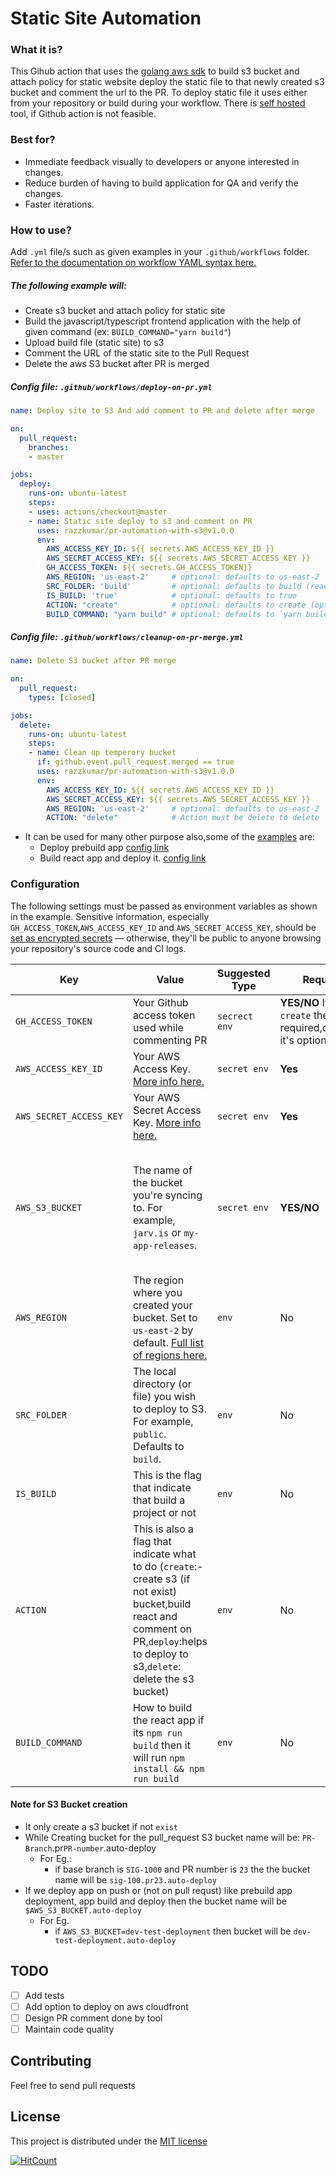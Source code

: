 # Static Site Automation

### What it is?
This Gihub action that uses the [golang aws sdk](https://aws.amazon.com/sdk-for-go/) to build s3 bucket and attach policy
for static website deploy the static file to that newly created s3 bucket and
comment the url to the PR. To deploy static file it uses either from your
repository or build during your workflow. There is [self hosted](https://github.com/razzkumar/frontend-PR-automation) tool, if Github
action is not feasible.


### Best for?
   - Immediate feedback visually to developers or anyone interested in changes.
   - Reduce burden of having to build application for QA and verify the changes.
   - Faster iterations.

### How to use?

Add `.yml` file/s such as given examples in your `.github/workflows` folder. [Refer to the documentation on workflow YAML syntax here.](https://help.github.com/en/articles/workflow-syntax-for-github-actions)

##### The following example will:
   - Create s3 bucket and attach policy for static site
   - Build the javascript/typescript frontend application with the help of
     given command (ex: `BUILD_COMMAND="yarn build"`)
   - Upload build file (static site) to s3
   - Comment the URL of the static site to the Pull Request
   - Delete the aws S3 bucket after PR is merged

##### Config file: `.github/workflows/deploy-on-pr.yml`

```yaml
name: Deploy site to S3 And add comment to PR and delete after merge

on:
  pull_request:
    branches:
    - master

jobs:
  deploy:
    runs-on: ubuntu-latest
    steps:
    - uses: actions/checkout@master
    - name: Static site deploy to s3 and comment on PR
      uses: razzkumar/pr-automation-with-s3@v1.0.0
      env:
        AWS_ACCESS_KEY_ID: ${{ secrets.AWS_ACCESS_KEY_ID }}
        AWS_SECRET_ACCESS_KEY: ${{ secrets.AWS_SECRET_ACCESS_KEY }}
        GH_ACCESS_TOKEN: ${{ secrets.GH_ACCESS_TOKEN}}
        AWS_REGION: 'us-east-2'     # optional: defaults to us-east-2
        SRC_FOLDER: 'build'         # optional: defaults to build (react app)
        IS_BUILD: 'true'            # optional: defaults to true
        ACTION: "create"            # optional: defaults to create (option:create,delete and deploy)
        BUILD_COMMAND: "yarn build" # optional: defaults to `yarn build`
```


##### Config file: `.github/workflows/cleanup-on-pr-merge.yml`

```yaml
name: Delete S3 bucket after PR merge

on:
  pull_request:
    types: [closed]

jobs:
  delete:
    runs-on: ubuntu-latest
    steps:
    - name: Clean up temperory bucket
      if: github.event.pull_request.merged == true
      uses: razzkumar/pr-automation-with-s3@v1.0.0
      env:
        AWS_ACCESS_KEY_ID: ${{ secrets.AWS_ACCESS_KEY_ID }}
        AWS_SECRET_ACCESS_KEY: ${{ secrets.AWS_SECRET_ACCESS_KEY }}
        AWS_REGION: 'us-east-2'     # optional: defaults to us-east-2
        ACTION: "delete"            # Action must be delete to delete

```

- It can be used for many other purpose also,some of the [examples](https://github.com/razzkumar/pr-automation-with-s3/blob/master/examples/deploy-pre-build-site.yml) are:
  - Deploy prebuild app [config link](https://github.com/razzkumar/pr-automation-with-s3/blob/master/examples)
  - Build react app and deploy it. [config link](https://github.com/razzkumar/pr-automation-with-s3/blob/master/examples/build-and-deploy-react-app.yml)

### Configuration

The following settings must be passed as environment variables as shown in the example. Sensitive information, especially `GH_ACCESS_TOKEN`,`AWS_ACCESS_KEY_ID` and `AWS_SECRET_ACCESS_KEY`, should be [set as encrypted secrets](https://help.github.com/en/articles/virtual-environments-for-github-actions#creating-and-using-secrets-encrypted-variables) — otherwise, they'll be public to anyone browsing your repository's source code and CI logs.

| Key                     | Value                                                                                                                                                                                                                       | Suggested Type | Required                                                                  | Default                                                                                                                  |
| -------------           | -------------                                                                                                                                                                                                               | -------------  | -------------                                                             | -------------                                                                                                            |
| `GH_ACCESS_TOKEN`       | Your Github access token used while commenting PR                                                                                                                                                                           | `secrect env`  | **YES/NO** If `ACTION: create` then it's required,otherwise it's optional | NA                                                                                                                       |
| `AWS_ACCESS_KEY_ID`     | Your AWS Access Key. [More info here.](https://docs.aws.amazon.com/general/latest/gr/managing-aws-access-keys.html)                                                                                                         | `secret env`   | **Yes**                                                                   | N/A                                                                                                                      |
| `AWS_SECRET_ACCESS_KEY` | Your AWS Secret Access Key. [More info here.](https://docs.aws.amazon.com/general/latest/gr/managing-aws-access-keys.html)                                                                                                  | `secret env`   | **Yes**                                                                   | N/A                                                                                                                      |
| `AWS_S3_BUCKET`         | The name of the bucket you're syncing to. For example, `jarv.is` or `my-app-releases`.                                                                                                                                      | `secret env`   | **YES/NO**                                                                | - If running on PR it will genereat by tool `PR-Branch`.pr`PR-number`.auto-deploy - In the case of depoyment it required |
| `AWS_REGION`            | The region where you created your bucket. Set to `us-east-2` by default. [Full list of regions here.](https://docs.aws.amazon.com/AWSEC2/latest/UserGuide/using-regions-availability-zones.html#concepts-available-regions) | `env`          | No                                                                        | `us-east-2`                                                                                                              |
| `SRC_FOLDER`            | The local directory (or file) you wish to deploy to S3. For example, `public`. Defaults to `build`.                                                                                                                         | `env`          | No                                                                        | `build` (based on react app)                                                                                             |
| `IS_BUILD`              | This is the flag that indicate that build a project or not                                                                                                                                                                  | `env`          | No                                                                        | `true` (It will run `yarn && yarn build` by default)                                                                     |
| `ACTION`                | This is also a flag that indicate what to do (`create`:-create s3 (if not exist) bucket,build react and comment on PR,`deploy`:helps to deploy to s3,`delete`: delete the s3 bucket)                                        | `env`          | No                                                                        | `create` (It will create s3 (if not exist),built the app, deploy to s3 and comment URL to PR`)                           |
| `BUILD_COMMAND`         | How to build the react app if its `npm run build` then it will run `npm install && npm run build`                                                                                                                           | `env`          | No                                                                        | `yarn build` (It will run `yarn && yarn build` by default)                                                               |


#### Note for S3 Bucket creation
 - It only create a s3 bucket if not `exist`
 - While Creating bucket for the pull_request S3 bucket name will be: `PR-Branch`.pr`PR-number`.auto-deploy
    - For Eg.:
      - if  base branch is `SIG-1000` and PR number is `23` the the bucket name will be `sig-100.pr23.auto-deploy`
 - If we deploy app on push or (not on pull requst) like prebuild app deployment, app build and deploy then the bucket name will be `$AWS_S3_BUCKET.auto-deploy`
    - For Eg.
      - if `AWS_S3_BUCKET=dev-test-deployment` then bucket will be `dev-test-deployment.auto-deploy`

## TODO
 - [ ] Add tests
 - [ ] Add option to deploy on aws cloudfront
 - [ ] Design PR comment done by tool
 - [ ] Maintain code quality

## Contributing
  Feel free to send pull requests

## License
This project is distributed under the [MIT license](LICENSE.md)

[![HitCount](http://hits.dwyl.com/razzkumar/pr-automation-with-s3.svg)](http://hits.dwyl.com/razzkumar/pr-automation-with-s3)
